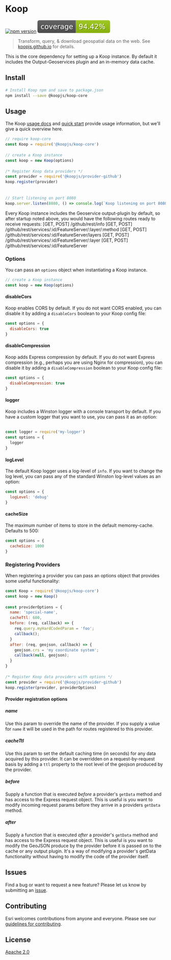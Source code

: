 # Koop
[![npm version][npm-img]][npm-url]
![coverage](./coverage.svg)

> Transform, query, & download geospatial data on the web.  See [koopjs.github.io](https://koopjs.github.io) for details.

This is the core dependency for setting up a Koop instance.  By default it includes the Output-Geoservices plugin and an in-memory data cache.

## Install
```bash
# Install Koop npm and save to package.json
npm install --save @koopjs/koop-core
```

## Usage

The Koop [usage docs](https://koopjs.github.io/docs/usage/koop-core) and [quick start](https://koopjs.github.io/docs/basics/quickstart) provide usage information, but we'll give a quick overview here.

```js
// require koop-core
const Koop = require('@koopjs/koop-core')

// create a Koop instance
const koop = new Koop(options)

/* Register Koop data providers */
const provider = require('@koopjs/provider-github')
koop.register(provider)


// Start listening on port 8080
koop.server.listen(8080, () => console.log(`Koop listening on port 8080!`))
```

Every Koop instance includes the Geoservice output-plugin by default, so after startup noted above, you would have the following routes ready to receive requests:
[GET, POST] /github/rest/info
[GET, POST] /github/rest/services/:id/FeatureServer/:layer/:method
[GET, POST] /github/rest/services/:id/FeatureServer/layers
[GET, POST] /github/rest/services/:id/FeatureServer/:layer
[GET, POST] /github/rest/services/:id/FeatureServer

### Options
You can pass an `options` object when instantiating a Koop instance. 

```js
// create a Koop instance
const koop = new Koop(options)
```

#### disableCors
Koop enables CORS by default.  If you do not want CORS enabled, you can disable it by adding a `disableCors` boolean to your Koop config file:

```js
const options = {
  disableCors: true
}
```

#### disableCompression
Koop adds Express compression by default.  If you do not want Express compression (e.g., perhaps you are using Nginx for compression), you can disable it by adding a `disableCompression` boolean to your Koop config file:

```js
const options = {
  disableCompression: true
}
```

#### logger
Koop includes a Winston logger with a console transport by default.  If you have a custom logger that you want to use, you can pass it as an option:

```js

const logger = require('my-logger')
const options = {
  logger
}
```

#### logLevel
The default Koop logger uses a log-level of `info`.  If you want to change the log level, you can pass any of the standard Winston log-level values as an option:

```js
const options = {
  logLevel: 'debug'
}
```

#### cacheSize
The maximum number of items to store in the default memorey-cache. Defaults to 500:

```js
const options = {
  cacheSize: 1000
}
```

### Registering Providers
When registering a provider you can pass an options object that provides some useful functionality:

```js
const Koop = require('@koopjs/koop-core')
const koop = new Koop()

const providerOptions = {
  name: 'special-name',
  cacheTtl: 600,
  before: (req, callback) => {
    req.query.myHardCodedParam = 'foo';
    callback();
  }
  after: (req, geojson, callback) => {
    geojson.crs = 'my coordinate system';
    callback(null, geojson);
  }
}

/* Register Koop data providers with options */
const provider = require('@koopjs/provider-github')
koop.register(provider, providerOptions)
```

#### Provider registration options
##### name
Use this param to override the name of the provider.  If you supply a value for `name` it will be used in the path for routes registered to this provider.

##### cacheTtl
Use this param to set the default caching time (in seconds) for any data acquired by this provider. It can be overridden on a request-by-request basis by adding a `ttl` property to the root level of the geojson produced by the provider.

##### before
Supply a function that is executed _before_ a provider's `getData` method and has access to the Express request object.  This is useful is you want to modify incoming request params before they arrive in a providers `getData` method.

##### after
Supply a function that is executed _after_ a provider's `getData` method and has access to the Express request object.  This is useful is you want to modify the GeoJSON produce by the provider before it is passed on to the cache or any output plugin.  It's a way of modifying a provider's getData functionality without having to modify the code of the provider itself.

## Issues

Find a bug or want to request a new feature? Please let us know by submitting an [issue](https://github.com/koopjs/koop/issues).

## Contributing

Esri welcomes contributions from anyone and everyone. Please see our [guidelines for contributing](https://github.com/Esri/contributing).

## License

[Apache 2.0](LICENSE)

<!-- [](Esri Tags: ArcGIS Web Mapping GeoJson FeatureServices) -->
<!-- [](Esri Language: JavaScript) -->

[npm-img]: https://img.shields.io/npm/v/@koopjs/koop-core.svg?style=flat-square
[npm-url]: https://www.npmjs.com/package/@koopjs/koop-core